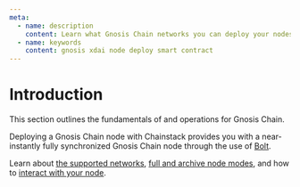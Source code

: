 ```yaml
---
meta:
  - name: description
    content: Learn what Gnosis Chain networks you can deploy your nodes on, how to deploy a smart contract, how to connect to your Gnosis Chain node.
  - name: keywords
    content: gnosis xdai node deploy smart contract
---
```


# Introduction

This section outlines the fundamentals of and operations for Gnosis Chain.

Deploying a Gnosis Chain node with Chainstack provides you with a near-instantly fully synchronized Gnosis Chain node through the use of [Bolt](/glossary/bolt).

Learn about [the supported networks](/operations/gnosis/networks), [full and archive node modes](/operations/gnosis/modes), and how to [interact with your node](/operations/gnosis/tools).
